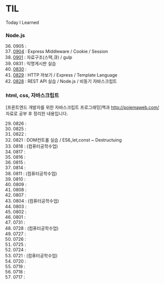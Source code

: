 # TIL
Today I Learned

### Node.js

36. 0905 : 
35. [0904](06_NodeJS/0904/0904.md) : Express Middleware / Cookie / Session 
34. [0901](06_NodeJS/0901.md) : 자료구조(스택,큐) / gulp
33. 0831 : 익명게시판 실습
32. [0830](06_NodeJS/0830/0830.md) : 
31. [0829](06_NodeJS/0829/0829.md) : HTTP 까보기 / Express / Template Language
30. [0828](06_NodeJS/0828_nodeJS.md) : REST API 실습 / Node.js / 비동기 자바스크립트

### html, css, 자바스크립트
[프론트엔드 개발자를 위한 자바스크립트 프로그래밍]책과 http://poiemaweb.com/ 자료로 공부 후 정리한 내용입니다.

29. 0826 : 
28. 0825 : 
27. 0822 : 
26. 0821 : DOM컨트롤 실습 / ES6_let,const ~ Destructuing
25. 0818 : (컴퓨터공학수업)
24. 0817 : 
23. 0816 : 
22. 0815 : 
21. 0814 : 
20. 0811 : (컴퓨터공학수업)
19. 0810 : 
18. 0809 : 
17. 0808 : 
16. 0807 : 
15. 0804 : (컴퓨터공학수업)
14. 0803 : 
13. 0802 : 
12. 0801 : 
11. 0731 : 
10. 0728 : (컴퓨터공학수업)
09. 0727 : 
07. 0726 : 
08. 0725 : 
06. 0724 : 
05. 0721 : (컴퓨터공학수업)
04. 0720 : 
03. 0719 : 
02. 0718 : 
01. 0717 : 